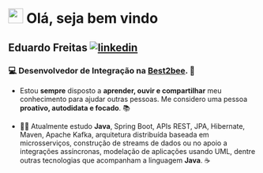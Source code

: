 # <img src="https://media.giphy.com/media/hvRJCLFzcasrR4ia7z/giphy.gif" width="30px"> Olá, seja bem vindo

## Eduardo Freitas [![linkedin](https://user-images.githubusercontent.com/56324728/87433331-91935a00-c5bf-11ea-8f60-63cc95788ee6.png)](https://www.linkedin.com/in/eduardo-freitas-48b7bb19b/)

### 💻 **Desenvolvedor de Integração** na [**Best2bee**](https://best2bee.com.br/). :bee:



- Estou **sempre** disposto a **aprender, ouvir e compartilhar** meu conhecimento para ajudar outras pessoas. Me considero uma pessoa **proativo, autodidata e focado**. 📚

- :man_technologist: Atualmente estudo **Java**, Spring Boot, APIs REST, JPA, Hibernate, Maven, Apache Kafka, arquitetura distribuída baseada em microsserviços, construção de streams de dados ou no apoio a integrações assíncronas, modelação de aplicações usando UML, dentre outras tecnologias que acompanham a linguagem **Java**. :coffee:
